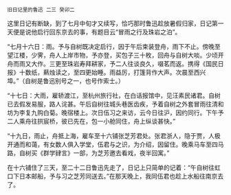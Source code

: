     旧日记里的鲁迅 二三 癸卯二 

   这里日记有断缺，到了七月中旬才又续写，恰巧那时鲁迅趁放暑假归家，日记第一天便是说他启行回东京去的事，有题目云“冒雨之行及珠岩之泊”。

   “七月十六日：雨。予与自树既决定启行，因于午后束装登舟，雨下不止。傍晚至望江楼，少霁，舟人上岸市物，予亦登，买包子三十枚，回舟与自树大啖。少顷开舟而雨又大作。三更至珠岩寿拜耕家，予二人往谈良久，啜茗而返。携得《国民日报》十数纸，爇烛读之，至四更始睡。雨益厉，打篷背作大声。次晨至西兴埠。”（自树是鲁迅别号之一，也号作索士。）

   “十七日：大雨，雇轿渡江，至杭州旅行社，在白话报馆中，见汪素民诸君。自树已去假发易服，路人诧甚。午后自树往城头巷医齿疾，予着自树之外套冒雨往清和坊为李复九购白菊。晚宿楼上。次日伍习之来访，云今日往沪，因约同行。下午予二人乘舟往拱宸桥，彼已先在，包一小舱同住，舟上纵谈甚快。”

   “十九日，雨止，舟抵上海，雇车至十六铺张芝芳君处。张君浙人，隐于贾，人极开通而和蔼，有女数人俱入学堂，伍君与之识，为介绍，因留住。晚乘马车至四马路，自树买《群学肄言》一部，为芝芳邀去看戏，夜半回寓。”

   在十六铺住了三天，至二十二日鲁迅先走了，日记上只简单的记着：“午自树往虹口下日本邮船，予与习之芝芳同送去。”在那天晚上，我同伍君也趁上水船往南京去了。

